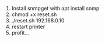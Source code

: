 1. Install snmpget with apt install snmp
2. chmod +x reset.sh
3. ./reset.sh 192.168.0.10
4. restart printer
5. profit...
